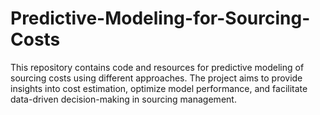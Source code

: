 # Predictive-Modeling-for-Sourcing-Costs
This repository contains code and resources for predictive modeling of sourcing costs using different approaches. The project aims to provide insights into cost estimation, optimize model performance, and facilitate data-driven decision-making in sourcing management.
